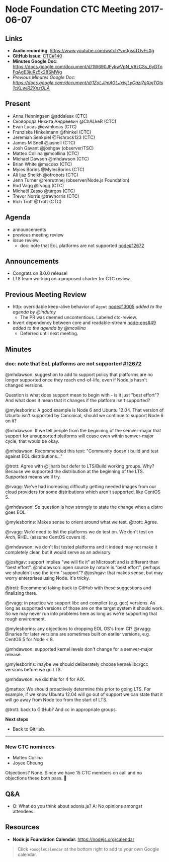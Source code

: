 # Node Foundation CTC Meeting 2017-06-07

## Links
 
* **Audio recording**: <https://www.youtube.com/watch?v=0gssTOvFsXg>
* **GitHub Issue**: [CTC#140](https://github.com/nodejs/CTC/issues/140)
* **Minutes Google Doc**: <https://docs.google.com/document/d/1W690JFykwVpN_V8zCSs_6yDTnFqAgE3juRz5k28SMWg>
* _Previous Minutes Google Doc: <https://docs.google.com/document/d/1ZoLJImAGLJxivjLyCqzl7qXpjTOts1cKLwiR2XnzOLA>_

## Present
 
* Anna Henningsen @addaleax (CTC)
* Сковорода Никита Андреевич @ChALkeR (CTC)
* Evan Lucas @evanlucas (CTC)
* Franziska Hinkelmann @fhinkel (CTC)
* Jeremiah Senkpiel @Fishrock123 (CTC)
* James M Snell @jasnell (CTC)
* Josh Gavant @joshgav (observer/TSC)
* Matteo Collina @mcollina (CTC)
* Michael Dawson @mhdawson (CTC)
* Brian White @mscdex (CTC)
* Myles Borins @MylesBorins (CTC)
* Ali Ijaz Sheikh @ofrobots (CTC)
* Jenn Turner @renrutnnej (observer/Node.js Foundation)
* Rod Vagg @rvagg (CTC)
* Michaël Zasso @targos (CTC)
* Trevor Norris @trevnorris (CTC)
* Rich Trott @Trott (CTC)
 
## Agenda
 
* announcements
* previous meeting review
* issue review
  * doc: note that EoL platforms are not supported [node#12672](https://github.com/nodejs/node/pull/12672)
 
## Announcements
 
* Congrats on 8.0.0 release!
* LTS team working on a proposed charter for CTC review.
 
## Previous Meeting Review
 
* http: overridable keep-alive behavior of `Agent` [node#13005](https://github.com/nodejs/node/pull/13005)  _added to the agenda by @indutny_
  * The PR was deemed uncontentious. Labeled ctc-review.
* Invert dependency between core and readable-stream [node-eps#49](https://github.com/nodejs/node-eps/pull/49) _added to the agenda by @mcollina_
  * Deferred until next meeting.
 
## Minutes
 
### doc: note that EoL platforms are not supported [#12672](https://github.com/nodejs/node/pull/12672)
 
@mhdawson: suggestion to add to support policy that platforms are no longer supported once they reach end-of-life, even if Node.js hasn't changed versions.
 
Question is what does support mean to begin with - is it just "best effort"? And what does it mean that it changes if the platform isn't supported?
 
@mylesborins: A good example is Node 6 and Ubuntu 12.04. That version of Ubuntu isn't supported by Canonical, should we continue to support Node 6 on it?
 
@mhdawson: If we tell people from the beginning of the semver-major that support for unsupported platforms will cease even within semver-major cycle, that would be okay.
 
@mhdawson: Recommended this text: "Community doesn't build and test against EOL distributions..."
 
@trott: Agree with @ljharb but defer to LTS/Build working groups. Why? Because we supported the distribution at the beginning of the LTS. *Supported* means we'll try.
 
@rvagg: We've had increasing difficulty getting needed images from our cloud providers for some distributions which aren't supported, like CentOS 5.
 
@mhdawson: So question is how strongly to state the change when a distro goes EOL.
 
@mylesborins: Makes sense to orient around what we test. @trott: Agree.
 
@rvagg: We'd need to list the platforms we do test on. We don't test on Arch, RHEL (assume CentOS covers it).
 
@mhdawson: we don't list tested platforms and it indeed may not make it completely clear, but it would serve as an advisory.
 
@joshgav: support implies "we will fix it" at Microsoft and is different than "best effort". @mhdawson: open source by nature is "best effort", perhaps we shouldn't use the term "support"? @joshgav: that makes sense, but may worry enterprises using Node. It's tricky.
 
@trott: Recommend taking back to GitHub with these suggestions and finalizing there.
 
@rvagg: in practice we support libc and compiler (e.g. gcc) versions. As long as supported versions of those are on the target system it should work. So we may never run into problems here as long as we're supporting that rough environment.
 
@mylesborins: any objections to dropping EOL OS's from CI? @rvagg: Binaries for later versions are sometimes built on earlier versions, e.g. CentOS 5 for Node < 8.
 
@mhdawson: supported kernel levels don't change for a semver-major release.
 
@mylesborins: maybe we should deliberately choose kernel/libc/gcc versions before we go LTS.
 
@mhdawson: we did this for 4 for AIX.
 
@matteo: We should proactively determine this prior to going LTS. For example, if we know Ubuntu 12.04 will go out of support we can state that it will go away from Node too from the start of LTS.
 
@trott: back to GitHub? And cc in appropriate groups.

**Next steps**

* Back to GitHub.

---
 
### New CTC nominees
 
* Matteo Collina
* Joyee Cheung
 
Objections? None. Since we have 15 CTC members on call and no objections these both pass. :tada:
 
## Q&A
 
* Q: What do you think about adonis.js? A: No opinions amongst attendees.

## Resources

* **Node.js Foundation Calendar**: https://nodejs.org/calendar
 
> Click `+GoogleCalendar` at the bottom right to add to your own Google calendar.


